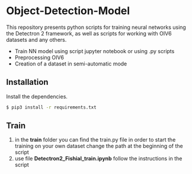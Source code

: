 # Object-Detection-Model


This repository presents python scripts for training neural networks using the Detectron 2 framework, as well as scripts for working with OIV6 datasets and any others.

  - Train NN model using script jupyter notebook or using .py scripts 
  - Preprocessing OIV6 
  - Сreation of a dataset in semi-automatic mode

## Installation

Install the dependencies.

```sh
$ pip3 install -r requirements.txt
```


## Train

1. in the **train** folder you can find the train.py file in order to start the training on your own dataset change the path at the beginning of the script
2. use file **Detectron2_Fishial_train.ipynb** follow the instructions in the script
